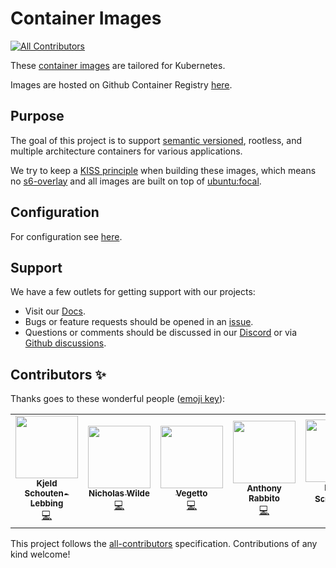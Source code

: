 # Container Images
<!-- ALL-CONTRIBUTORS-BADGE:START - Do not remove or modify this section -->
[![All Contributors](https://img.shields.io/badge/all_contributors-7-orange.svg?style=flat-square)](#contributors-)
<!-- ALL-CONTRIBUTORS-BADGE:END -->

These [container images](https://github.com/k8s-at-home/container-images) are tailored for Kubernetes.

Images are hosted on Github Container Registry [here](https://github.com/orgs/k8s-at-home/packages?ecosystem=container&visibility=public).

## Purpose

The goal of this project is to support [semantic versioned](https://semver.org/), rootless, and multiple architecture containers for various applications.

We try to keep a [KISS principle](https://en.wikipedia.org/wiki/KISS_principle) when building these images, which means no [s6-overlay](https://github.com/just-containers/s6-overlay) and all images are built on top of [ubuntu:focal](https://hub.docker.com/_/ubuntu).

## Configuration

For configuration see [here](https://docs.k8s-at-home.com).

## Support

We have a few outlets for getting support with our projects:

- Visit our [Docs](https://docs.k8s-at-home.com/).
- Bugs or feature requests should be opened in an [issue](https://github.com/k8s-at-home/container-images/issues/new/choose).
- Questions or comments should be discussed in our [Discord](https://discord.gg/sTMX7Vh) or via [Github discussions](https://github.com/k8s-at-home/organization/discussions).

## Contributors ✨

Thanks goes to these wonderful people ([emoji key](https://allcontributors.org/docs/en/emoji-key)):

<!-- ALL-CONTRIBUTORS-LIST:START - Do not remove or modify this section -->
<!-- prettier-ignore-start -->
<!-- markdownlint-disable -->
<table>
  <tr>
    <td align="center"><a href="http://schouten-lebbing.nl"><img src="https://avatars.githubusercontent.com/u/7613738?v=4?s=100" width="100px;" alt=""/><br /><sub><b>Kjeld Schouten-Lebbing</b></sub></a><br /><a href="https://github.com/k8s-at-home/container-images/commits?author=Ornias1993" title="Code">💻</a></td>
    <td align="center"><a href="https://nicholaswilde.github.io/"><img src="https://avatars.githubusercontent.com/u/600019?v=4?s=100" width="100px;" alt=""/><br /><sub><b>Nicholas Wilde</b></sub></a><br /><a href="https://github.com/k8s-at-home/container-images/commits?author=nicholaswilde" title="Code">💻</a></td>
    <td align="center"><a href="https://github.com/angelnu"><img src="https://avatars.githubusercontent.com/u/4406403?v=4?s=100" width="100px;" alt=""/><br /><sub><b>Vegetto</b></sub></a><br /><a href="https://github.com/k8s-at-home/container-images/commits?author=angelnu" title="Code">💻</a></td>
    <td align="center"><a href="http://anthonyrabbito.com"><img src="https://avatars.githubusercontent.com/u/25143877?v=4?s=100" width="100px;" alt=""/><br /><sub><b>Anthony Rabbito</b></sub></a><br /><a href="https://github.com/k8s-at-home/container-images/commits?author=anthr76" title="Code">💻</a></td>
    <td align="center"><a href="https://github.com/bjw-s"><img src="https://avatars.githubusercontent.com/u/6213398?v=4?s=100" width="100px;" alt=""/><br /><sub><b>Bᴇʀɴᴅ Sᴄʜᴏʀɢᴇʀs</b></sub></a><br /><a href="https://github.com/k8s-at-home/container-images/commits?author=bjw-s" title="Code">💻</a></td>
    <td align="center"><a href="https://github.com/onedr0p"><img src="https://avatars.githubusercontent.com/u/213795?v=4?s=100" width="100px;" alt=""/><br /><sub><b>ᗪєνιη ᗷυнʟ</b></sub></a><br /><a href="https://github.com/k8s-at-home/container-images/commits?author=onedr0p" title="Code">💻</a></td>
    <td align="center"><a href="https://cajun.pro"><img src="https://avatars.githubusercontent.com/u/15788890?v=4?s=100" width="100px;" alt=""/><br /><sub><b>Nicholas St. Germain</b></sub></a><br /><a href="https://github.com/k8s-at-home/container-images/commits?author=DirtyCajunRice" title="Code">💻</a></td>
  </tr>
</table>

<!-- markdownlint-restore -->
<!-- prettier-ignore-end -->

<!-- ALL-CONTRIBUTORS-LIST:END -->

This project follows the [all-contributors](https://github.com/all-contributors/all-contributors) specification. Contributions of any kind welcome!
